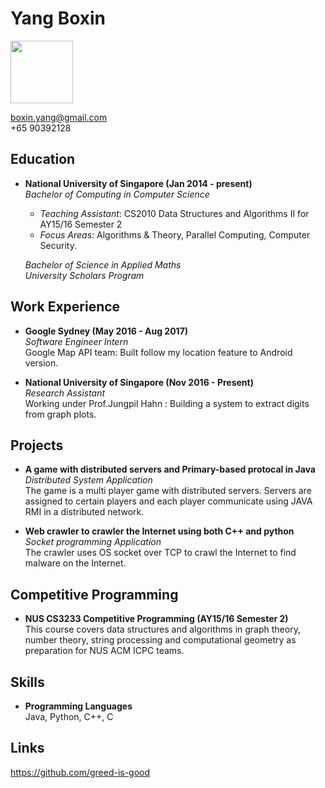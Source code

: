 <link rel="stylesheet" href="https://maxcdn.bootstrapcdn.com/font-awesome/4.7.0/css/font-awesome.min.css">

# Yang Boxin

<img src="YangBoxin.png" width="100" /><br>

<i class="fa fa-envelope fa-fw" aria-hidden="true"></i> boxin.yang@gmail.com<br>
<i class="fa fa-phone fa-fw" aria-hidden="true"></i> +65 90392128<br>

## Education

* **National University of Singapore (Jan 2014 - present)** <br>
  *Bachelor of Computing in Computer Science*<br>
  * *Teaching Assistant*: CS2010 Data Structures and Algorithms II for AY15/16 Semester 2
  * *Focus Areas*: Algorithms & Theory, Parallel Computing, Computer Security.

  *Bachelor of Science in Applied Maths*<br>
  *University Scholars Program*<br>

## Work Experience

* **Google Sydney (May 2016 - Aug 2017)** <br>
  *Software Engineer Intern*<br>
  Google Map API team: Built follow my location feature to Android version.

* **National University of Singapore (Nov 2016 - Present)** <br>
  *Research Assistant*<br>
  Working under Prof.Jungpil Hahn : Building a system to extract digits from graph plots.

## Projects

* **A game with distributed servers and Primary-based protocal in Java**<br>
  *Distributed System Application*<br>
  The game is a multi player game with distributed servers. Servers are assigned to certain players and each player communicate using JAVA RMI in a distributed network.

* **Web crawler to crawler the Internet using both C++ and python**<br>
  *Socket programming Application*<br>
  The crawler uses OS socket over TCP to crawl the Internet to find malware on the Internet.

## Competitive Programming

* **NUS CS3233 Competitive Programming (AY15/16 Semester 2)**<br>
  This course covers data structures and algorithms in graph theory, number theory, string processing and computational geometry as preparation for NUS ACM ICPC teams.

## Skills

* **Programming Languages**<br>
  Java, Python, C++, C

## Links

<i class="fa fa-github fa-lg fa-fw" aria-hidden="true"></i>
<a href="https://github.com/greed-is-good">https://github.com/greed-is-good</a><br>
